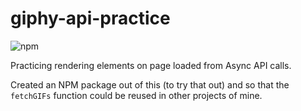 # giphy-api-practice
![npm](https://img.shields.io/npm/v/@pmocal/giphy)

Practicing rendering elements on page loaded from Async API calls.

Created an NPM package out of this (to try that out) and so that the `fetchGIFs` function could be reused in other projects of mine.
